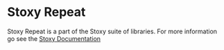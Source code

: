 # Stoxy Repeat

Stoxy Repeat is a part of the Stoxy suite of libraries. For more information go see the [Stoxy Documentation](https://stoxy.dev/)
